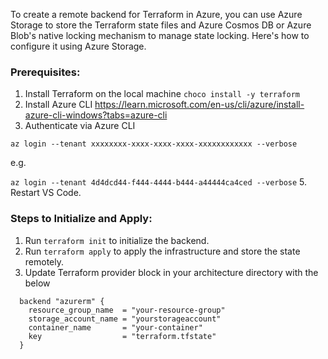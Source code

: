 To create a remote backend for Terraform in Azure, you can use Azure Storage to store the Terraform state files and Azure Cosmos DB or Azure Blob's native locking mechanism to manage state locking. Here's how to configure it using Azure Storage.

### Prerequisites:
1. Install Terraform on the local machine
`choco install -y terraform`
2. Install Azure CLI
https://learn.microsoft.com/en-us/cli/azure/install-azure-cli-windows?tabs=azure-cli
3. Authenticate via Azure CLI

`az login --tenant xxxxxxxx-xxxx-xxxx-xxxx-xxxxxxxxxxxx --verbose`

e.g.

`az login --tenant 4d4dcd44-f444-4444-b444-a44444ca4ced --verbose`
5. Restart VS Code.


### Steps to Initialize and Apply:
1. Run `terraform init` to initialize the backend.
2. Run `terraform apply` to apply the infrastructure and store the state remotely.
3. Update Terraform provider block in your architecture directory with the below
```
  backend "azurerm" {
    resource_group_name  = "your-resource-group"
    storage_account_name = "yourstorageaccount"
    container_name       = "your-container"
    key                  = "terraform.tfstate"
  }
```
